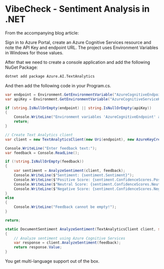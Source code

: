 # VibeCheck - Sentiment Analysis in .NET
From the accompanying blog article:

Sign in to Azure Portal, create an Azure Cognitive Services resource and note the API Key and endpoint URL. The project uses Environment Variables in Windows for those values.

After that we need to create a console application and add the following NuGet Package:

```bash
dotnet add package Azure.AI.TextAnalytics
```

And then add the following code in your Program.cs.

```csharp
var endpoint = Environment.GetEnvironmentVariable("AzureCognitiveEndpoint");
var apiKey = Environment.GetEnvironmentVariable("AzureCognitiveServiceKey");

if (string.IsNullOrEmpty(endpoint) || string.IsNullOrEmpty(apiKey))
{
    Console.WriteLine("Environment variables 'AzureCognitiveEndpoint' and 'AzureCognitiveServiceKey' must be set.");
    return;
}

// Create Text Analytics client
var client = new TextAnalyticsClient(new Uri(endpoint), new AzureKeyCredential(apiKey));

Console.WriteLine("Enter feedback text:");
var feedback = Console.ReadLine();

if (!string.IsNullOrEmpty(feedback))
{
    var sentiment = AnalyzeSentiment(client, feedback);
    Console.WriteLine($"Sentiment: {sentiment.Sentiment}");
    Console.WriteLine($"Positive Score: {sentiment.ConfidenceScores.Positive}");
    Console.WriteLine($"Neutral Score: {sentiment.ConfidenceScores.Neutral}");
    Console.WriteLine($"Negative Score: {sentiment.ConfidenceScores.Negative}");
}
else
{
    Console.WriteLine("Feedback cannot be empty!");
}

return;

static DocumentSentiment AnalyzeSentiment(TextAnalyticsClient client, string feedback)
{
    // Analyze sentiment using Azure Cognitive Services
    var response = client.AnalyzeSentiment(feedback);
    return response.Value;
}
```


You get multi-language support out of the box. 
